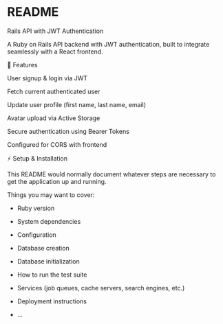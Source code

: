 # README

Rails API with JWT Authentication

A Ruby on Rails API backend with JWT authentication, built to integrate seamlessly with a React frontend.

🚀 Features

User signup & login via JWT

Fetch current authenticated user

Update user profile (first name, last name, email)

Avatar upload via Active Storage

Secure authentication using Bearer Tokens

Configured for CORS with frontend

⚡ Setup & Installation

This README would normally document whatever steps are necessary to get the
application up and running.

Things you may want to cover:

* Ruby version

* System dependencies

* Configuration

* Database creation

* Database initialization

* How to run the test suite

* Services (job queues, cache servers, search engines, etc.)

* Deployment instructions

* ...
